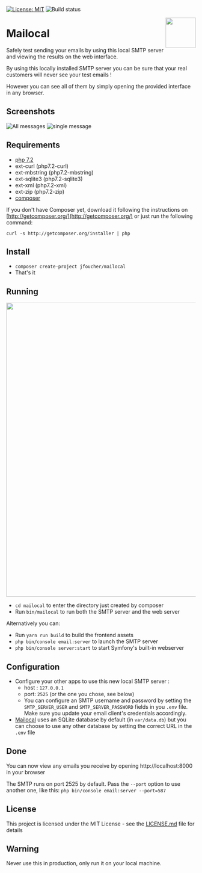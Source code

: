 [![License: MIT](https://img.shields.io/badge/License-MIT-yellow.svg)](https://opensource.org/licenses/MIT)
![Build status](https://img.shields.io/travis/jfoucher/Mailocal.svg)

<img src="favicon.png" align="right" width="80">

# Mailocal

Safely test sending your emails by using this local SMTP server and viewing the results on the web interface.

By using this locally installed SMTP server you can be sure that your real customers will never see your test emails !

However you can see all of them by simply opening the provided interface in any browser.

## Screenshots

![All messages](https://mailocal.jfoucher.com/assets/img/img1.png "List of messages, can be filtered by recipient")
![single message](https://mailocal.jfoucher.com/assets/img/img2.png "Viewing a single message")

## Requirements
- [php 7.2](https://php.net)
- ext-curl (php7.2-curl)
- ext-mbstring (php7.2-mbstring)
- ext-sqlite3 (php7.2-sqlite3)
- ext-xml (php7.2-xml)
- ext-zip (php7.2-zip)
- [composer](https://getcomposer.org)

If you don't have Composer yet, download it following the instructions on
[http://getcomposer.org/](http://getcomposer.org/) or just run the following command:

    curl -s http://getcomposer.org/installer | php

## Install

- `composer create-project jfoucher/mailocal`
- That's it

## Running

<img src="console.png" align="center" width="782">

- `cd mailocal` to enter the directory just created by composer
- Run `bin/mailocal` to run both the SMTP server and the web server

Alternatively you can:

- Run `yarn run build` to build the frontend assets
- `php bin/console email:server` to launch the SMTP server
- `php bin/console server:start` to start Symfony's built-in webserver

## Configuration

- Configure your other apps to use this new local SMTP server : 
  - host : `127.0.0.1`
  - port: `2525` (or the one you chose, see below)
  - You can configure an SMTP username and password by setting the `SMTP_SERVER_USER` and `SMTP_SERVER_PASSWORD`
 fields in you `.env` file. Make sure you update your email client's credentials accordingly.
 - [Mailocal](/) uses an SQLite database by default (in `var/data.db`) but you can choose to use any other database by setting the correct URL in the `.env` file
 
## Done
You can now view any emails you receive by opening http://localhost:8000 in your browser

The SMTP runs on port 2525 by default. Pass the `--port` option to use another one, like this: `php bin/console email:server --port=587`

## License

This project is licensed under the MIT License - see the [LICENSE.md](LICENSE.md) file for details
  
## Warning

Never use this in production, only run it on your local machine.
